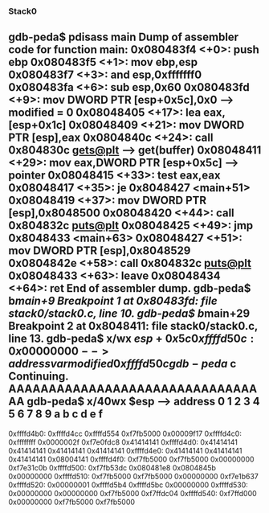 ### Stack0

gdb-peda$ pdisass main
Dump of assembler code for function main:
   0x080483f4 <+0>:     push   ebp
   0x080483f5 <+1>:     mov    ebp,esp
   0x080483f7 <+3>:     and    esp,0xfffffff0
   0x080483fa <+6>:     sub    esp,0x60
   0x080483fd <+9>:     mov    DWORD PTR [esp+0x5c],0x0 --> modified = 0
   0x08048405 <+17>:    lea    eax,[esp+0x1c]
   0x08048409 <+21>:    mov    DWORD PTR [esp],eax
   0x0804840c <+24>:    call   0x804830c <gets@plt> --> get(buffer)
   0x08048411 <+29>:    mov    eax,DWORD PTR [esp+0x5c] --> pointer
   0x08048415 <+33>:    test   eax,eax
   0x08048417 <+35>:    je     0x8048427 <main+51>
   0x08048419 <+37>:    mov    DWORD PTR [esp],0x8048500
   0x08048420 <+44>:    call   0x804832c <puts@plt>
   0x08048425 <+49>:    jmp    0x8048433 <main+63>
   0x08048427 <+51>:    mov    DWORD PTR [esp],0x8048529
   0x0804842e <+58>:    call   0x804832c <puts@plt>
   0x08048433 <+63>:    leave
   0x08048434 <+64>:    ret
End of assembler dump.
gdb-peda$ b*main+9
Breakpoint 1 at 0x80483fd: file stack0/stack0.c, line 10.
gdb-peda$ b*main+29
Breakpoint 2 at 0x8048411: file stack0/stack0.c, line 13.
gdb-peda$ x/wx $esp+0x5c
0xffffd50c:     0x00000000    --> address var modified 0xffffd50c
gdb-peda$ c
Continuing.
AAAAAAAAAAAAAAAAAAAAAAAAAAAAAAAAA
gdb-peda$ x/40wx $esp
--> address       0 1 2 3         4 5 6 7         8 9 a b         c d e f
--------------------------------------------------------------------------
0xffffd4b0:     0xffffd4cc      0xffffd554      0xf7fb5000      0x00009f17
0xffffd4c0:     0xffffffff      0x0000002f      0xf7e0fdc8      0x41414141
0xffffd4d0:     0x41414141      0x41414141      0x41414141      0x41414141
0xffffd4e0:     0x41414141      0x41414141      0x41414141      0x08004141
0xffffd4f0:     0xf7fb5000      0xf7fb5000      0x00000000      0xf7e31c0b
0xffffd500:     0xf7fb53dc      0x080481e8      0x0804845b      0x00000000
0xffffd510:     0xf7fb5000      0xf7fb5000      0x00000000      0xf7e1b637
0xffffd520:     0x00000001      0xffffd5b4      0xffffd5bc      0x00000000
0xffffd530:     0x00000000      0x00000000      0xf7fb5000      0xf7ffdc04
0xffffd540:     0xf7ffd000      0x00000000      0xf7fb5000      0xf7fb5000
